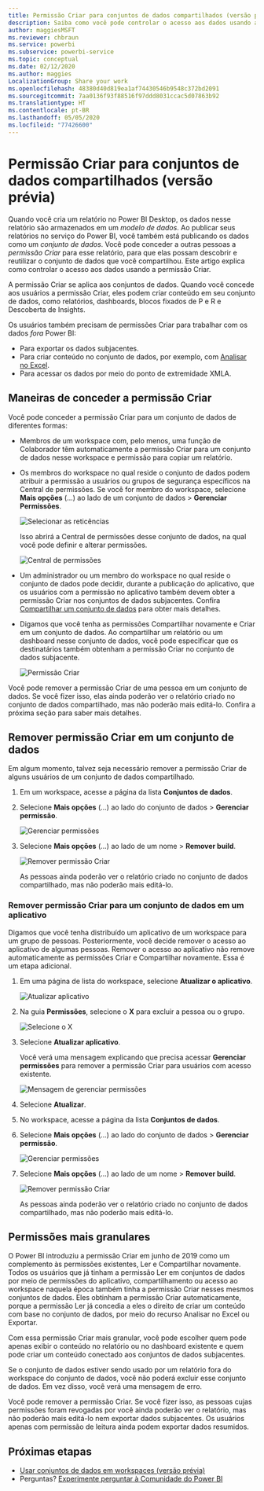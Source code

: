 ```yaml
---
title: Permissão Criar para conjuntos de dados compartilhados (versão prévia)
description: Saiba como você pode controlar o acesso aos dados usando a permissão Criar.
author: maggiesMSFT
ms.reviewer: chbraun
ms.service: powerbi
ms.subservice: powerbi-service
ms.topic: conceptual
ms.date: 02/12/2020
ms.author: maggies
LocalizationGroup: Share your work
ms.openlocfilehash: 48380d40d819ea1af74430546b9548c372bd2091
ms.sourcegitcommit: 7aa0136f93f88516f97ddd8031ccac5d07863b92
ms.translationtype: HT
ms.contentlocale: pt-BR
ms.lasthandoff: 05/05/2020
ms.locfileid: "77426600"
---
```

# <a name="build-permission-for-shared-datasets-preview"></a>Permissão Criar para conjuntos de dados compartilhados (versão prévia)

Quando você cria um relatório no Power BI Desktop, os dados nesse relatório são armazenados em um *modelo de dados*. Ao publicar seus relatórios no serviço do Power BI, você também está publicando os dados como um *conjunto de dados*. Você pode conceder a outras pessoas a *permissão Criar* para esse relatório, para que elas possam descobrir e reutilizar o conjunto de dados que você compartilhou. Este artigo explica como controlar o acesso aos dados usando a permissão Criar.

A permissão Criar se aplica aos conjuntos de dados. Quando você concede aos usuários a permissão Criar, eles podem criar conteúdo em seu conjunto de dados, como relatórios, dashboards, blocos fixados de P e R e Descoberta de Insights. 

Os usuários também precisam de permissões Criar para trabalhar com os dados *fora* Power BI:

- Para exportar os dados subjacentes.
- Para criar conteúdo no conjunto de dados, por exemplo, com [Analisar no Excel](service-analyze-in-excel.md).
- Para acessar os dados por meio do ponto de extremidade XMLA.

## <a name="ways-to-give-build-permission"></a>Maneiras de conceder a permissão Criar

Você pode conceder a permissão Criar para um conjunto de dados de diferentes formas:

- Membros de um workspace com, pelo menos, uma função de Colaborador têm automaticamente a permissão Criar para um conjunto de dados nesse workspace e permissão para copiar um relatório.
 
- Os membros do workspace no qual reside o conjunto de dados podem atribuir a permissão a usuários ou grupos de segurança específicos na Central de permissões. Se você for membro do workspace, selecione **Mais opções** (...) ao lado de um conjunto de dados > **Gerenciar Permissões**.

    ![Selecionar as reticências](media/service-datasets-build-permissions/power-bi-dataset-permissions-new-look.png)

    Isso abrirá a Central de permissões desse conjunto de dados, na qual você pode definir e alterar permissões.

    ![Central de permissões](media/service-datasets-build-permissions/power-bi-dataset-remove-permissions-no-callouts.png)

- Um administrador ou um membro do workspace no qual reside o conjunto de dados pode decidir, durante a publicação do aplicativo, que os usuários com a permissão no aplicativo também devem obter a permissão Criar nos conjuntos de dados subjacentes. Confira [Compartilhar um conjunto de dados](service-datasets-share.md) para obter mais detalhes.

- Digamos que você tenha as permissões Compartilhar novamente e Criar em um conjunto de dados. Ao compartilhar um relatório ou um dashboard nesse conjunto de dados, você pode especificar que os destinatários também obtenham a permissão Criar no conjunto de dados subjacente.

    ![Permissão Criar](media/service-datasets-build-permissions/power-bi-share-report-allow-users.png)

Você pode remover a permissão Criar de uma pessoa em um conjunto de dados. Se você fizer isso, elas ainda poderão ver o relatório criado no conjunto de dados compartilhado, mas não poderão mais editá-lo. Confira a próxima seção para saber mais detalhes.

## <a name="remove-build-permission-for-a-dataset"></a>Remover permissão Criar em um conjunto de dados

Em algum momento, talvez seja necessário remover a permissão Criar de alguns usuários de um conjunto de dados compartilhado. 

1. Em um workspace, acesse a página da lista **Conjuntos de dados**. 
1. Selecione **Mais opções** (...) ao lado do conjunto de dados > **Gerenciar permissão**.

    ![Gerenciar permissões](media/service-datasets-build-permissions/power-bi-dataset-permissions-new-look.png)

1. Selecione **Mais opções** (...) ao lado de um nome > **Remover build**.

    ![Remover permissão Criar](media/service-datasets-build-permissions/power-bi-dataset-remove-build-permissions.png)

    As pessoas ainda poderão ver o relatório criado no conjunto de dados compartilhado, mas não poderão mais editá-lo.

### <a name="remove-build-permission-for-a-dataset-in-an-app"></a>Remover permissão Criar para um conjunto de dados em um aplicativo

Digamos que você tenha distribuído um aplicativo de um workspace para um grupo de pessoas. Posteriormente, você decide remover o acesso ao aplicativo de algumas pessoas. Remover o acesso ao aplicativo não remove automaticamente as permissões Criar e Compartilhar novamente. Essa é um etapa adicional. 

1. Em uma página de lista do workspace, selecione **Atualizar o aplicativo**. 

    ![Atualizar aplicativo](media/service-datasets-build-permissions/power-bi-app-update.png)

1. Na guia **Permissões**, selecione o **X** para excluir a pessoa ou o grupo. 

    ![Selecione o X](media/service-datasets-build-permissions/power-bi-app-delete-user.png)
1. Selecione **Atualizar aplicativo**.

    Você verá uma mensagem explicando que precisa acessar **Gerenciar permissões** para remover a permissão Criar para usuários com acesso existente. 

    ![Mensagem de gerenciar permissões](media/service-datasets-build-permissions/power-bi-dataset-app-remove-message.png)

1. Selecione **Atualizar**.

1. No workspace, acesse a página da lista **Conjuntos de dados**. 
1. Selecione **Mais opções** (...) ao lado do conjunto de dados > **Gerenciar permissão**.

    ![Gerenciar permissões](media/service-datasets-build-permissions/power-bi-dataset-permissions-new-look.png)

1. Selecione **Mais opções** (...) ao lado de um nome > **Remover build**.

    ![Remover permissão Criar](media/service-datasets-build-permissions/power-bi-dataset-remove-build-permissions.png)

    As pessoas ainda poderão ver o relatório criado no conjunto de dados compartilhado, mas não poderão mais editá-lo.

## <a name="more-granular-permissions"></a>Permissões mais granulares

O Power BI introduziu a permissão Criar em junho de 2019 como um complemento às permissões existentes, Ler e Compartilhar novamente. Todos os usuários que já tinham a permissão Ler em conjuntos de dados por meio de permissões do aplicativo, compartilhamento ou acesso ao workspace naquela época também tinha a permissão Criar nesses mesmos conjuntos de dados. Eles obtinham a permissão Criar automaticamente, porque a permissão Ler já concedia a eles o direito de criar um conteúdo com base no conjunto de dados, por meio do recurso Analisar no Excel ou Exportar.

Com essa permissão Criar mais granular, você pode escolher quem pode apenas exibir o conteúdo no relatório ou no dashboard existente e quem pode criar um conteúdo conectado aos conjuntos de dados subjacentes.

Se o conjunto de dados estiver sendo usado por um relatório fora do workspace do conjunto de dados, você não poderá excluir esse conjunto de dados. Em vez disso, você verá uma mensagem de erro.

Você pode remover a permissão Criar. Se você fizer isso, as pessoas cujas permissões foram revogadas por você ainda poderão ver o relatório, mas não poderão mais editá-lo nem exportar dados subjacentes. Os usuários apenas com permissão de leitura ainda podem exportar dados resumidos. 

## <a name="next-steps"></a>Próximas etapas

- [Usar conjuntos de dados em workspaces (versão prévia)](service-datasets-across-workspaces.md)
- Perguntas? [Experimente perguntar à Comunidade do Power BI](https://community.powerbi.com/)

